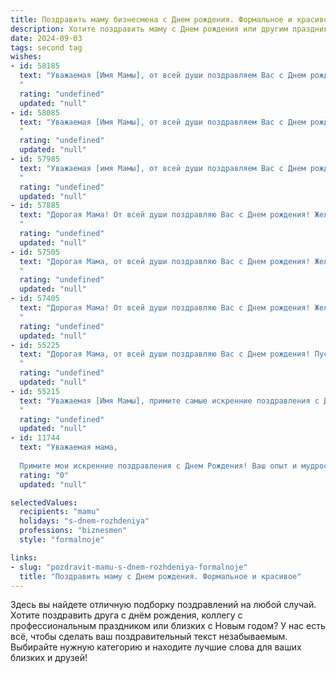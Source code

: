 ```yaml
---
title: Поздравить маму бизнесмена c Днем рождения. Формальное и красивое
description: Хотите поздравить маму c Днем рождения или другим праздником? Наш ИИ создаст незабываемое поздравление, а вы обязательно выделитесь среди других.  
date: 2024-09-03
tags: second tag
wishes:
- id: 58185
  text: "Уважаемая [Имя Мамы], от всей души поздравляем Вас с Днем рождения! Желаем Вам крепкого здоровья, неиссякаемой энергии, новых успехов в бизнесе и исполнения всех Ваших желаний! Пусть каждый день приносит Вам радость, а окружает любовь и забота близких людей!
  "
  rating: "undefined"
  updated: "null"
- id: 58085
  text: "Уважаемая [Имя Мамы], от всей души поздравляем Вас с Днем рождения! Желаем Вам крепкого здоровья, процветания в бизнесе, новых успехов и ярких моментов в жизни. Пусть каждый день приносит Вам радость, а окружение — любовь и поддержку.
  "
  rating: "undefined"
  updated: "null"
- id: 57985
  text: "Уважаемая [имя Мамы], от всей души поздравляем Вас с Днем рождения! Желаем Вам крепкого здоровья, успехов в Вашем нелегком, но благородном деле бизнесмена, процветания Вашему бизнесу и неизменного семейного счастья. Пусть каждый день приносит новые возможности, а Ваша жизнь будет наполнена радостью и благополучием.
  "
  rating: "undefined"
  updated: "null"
- id: 57885
  text: "Дорогая Мама! От всей души поздравляю Вас с Днем рождения! Желаю Вам крепкого здоровья, благополучия, процветания в Вашем бизнесе и исполнения всех Ваших желаний. Пусть каждый день приносит Вам радость, успех и удовлетворение.
  "
  rating: "undefined"
  updated: "null"
- id: 57505
  text: "Дорогая Мама, от всей души поздравляю Вас с Днем рождения! Желаю Вам крепкого здоровья, процветания в бизнесе, успехов в реализации всех Ваших планов и  неиссякаемой энергии для новых свершений. Пусть каждый день приносит Вам радость, а  жизнь будет наполнена теплом, любовью и  благополучием!
  "
  rating: "undefined"
  updated: "null"
- id: 57405
  text: "Дорогая Мама! От всей души поздравляю Вас с Днем рождения! Желаю Вам крепкого здоровья, неиссякаемой энергии, процветания в бизнесе и  счастья в личной жизни. Пусть все Ваши начинания будут успешными, а мечты – реальностью!
  "
  rating: "undefined"
  updated: "null"
- id: 55225
  text: "Дорогая Мама, от всей души поздравляю Вас с Днем рождения! Пусть Ваша деловая хватка и талант бизнесмена продолжают приносить Вам успех и удовлетворение. Желаю Вам крепкого здоровья, благополучия и исполнения всех Ваших желаний!
  "
  rating: "undefined"
  updated: "null"
- id: 55215
  text: "Уважаемая [Имя Мамы], примите самые искренние поздравления с Днем рождения! Желаем Вам крепкого здоровья, процветания в бизнесе и неизменного оптимизма. Пусть каждый день приносит новые успехи и яркие моменты!
  "
  rating: "undefined"
  updated: "null"
- id: 11744
  text: "Уважаемая мама,
  
  Примите мои искренние поздравления с Днем Рождения! Ваш опыт и мудрость в бизнесе всегда являются для меня источником вдохновения и уверенности. Желаю Вам процветания в делах, здоровья и счастья в личной жизни. Пусть каждый день приносит Вам новые успехи и радостные моменты. С глубоким уважением и любовью."
  rating: "0"
  updated: "null"

selectedValues:
  recipients: "mamu"
  holidays: "s-dnem-rozhdeniya"
  professions: "biznesmen"
  style: "formalnoje"

links:
- slug: "pozdravit-mamu-s-dnem-rozhdeniya-formalnoje"
  title: "Поздравить маму c Днем рождения. Формальное и красивое"
---
```


Здесь вы найдете отличную подборку поздравлений на любой случай. 
Хотите поздравить друга с днём рождения, коллегу с профессиональным праздником или близких с Новым годом? У нас есть всё, чтобы сделать ваш поздравительный текст незабываемым. Выбирайте нужную категорию и находите лучшие слова для ваших близких и друзей!

